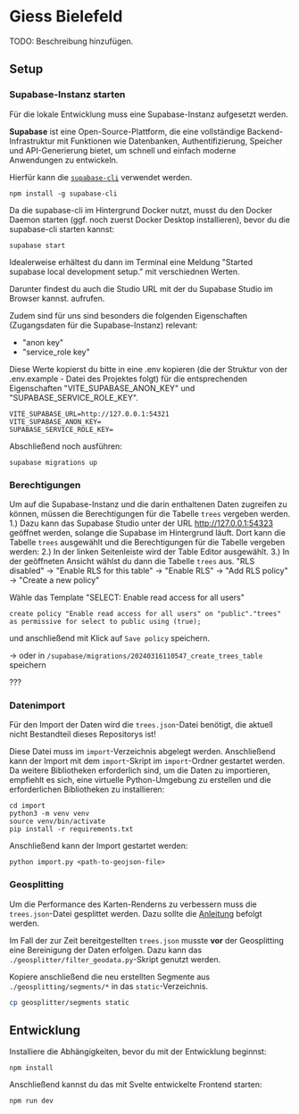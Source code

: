 # Giess Bielefeld

TODO: Beschreibung hinzufügen.

## Setup

### Supabase-Instanz starten

Für die lokale Entwicklung muss eine Supabase-Instanz aufgesetzt werden.

**Supabase** ist eine Open-Source-Plattform, die eine vollständige Backend-Infrastruktur mit Funktionen wie Datenbanken, Authentifizierung, Speicher und API-Generierung bietet, um schnell und einfach moderne Anwendungen zu entwickeln.

Hierfür kann die [`supabase-cli`](https://supabase.com/docs/guides/cli) verwendet werden.

```
npm install -g supabase-cli
```

Da die supabase-cli im Hintergrund Docker nutzt, musst du den Docker Daemon starten (ggf. noch zuerst Docker Desktop installieren), bevor du die supabase-cli starten kannst:

```
supabase start
```
Idealerweise erhältest du dann im Terminal eine Meldung "Started supabase local development setup." mit verschiednen Werten.

Darunter findest du auch die Studio URL mit der du Supabase Studio im Browser kannst. aufrufen.

Zudem sind für uns sind besonders die folgenden Eigenschaften (Zugangsdaten für die Supabase-Instanz) relevant:
- "anon key"
- "service_role key"

Diese Werte kopierst du bitte in eine .env kopieren (die der Struktur von der .env.example - Datei des Projektes folgt) für die entsprechenden Eigenschaften "VITE_SUPABASE_ANON_KEY" und "SUPABASE_SERVICE_ROLE_KEY".

```
VITE_SUPABASE_URL=http://127.0.0.1:54321
VITE_SUPABASE_ANON_KEY=
SUPABASE_SERVICE_ROLE_KEY=
```


Abschließend noch ausführen:

```
supabase migrations up
```

### Berechtigungen

Um auf die Supabase-Instanz und die darin enthaltenen Daten zugreifen zu können, müssen die Berechtigungen für die
Tabelle `trees` vergeben werden.
1.) Dazu kann das Supabase Studio unter der URL http://127.0.0.1:54323 geöffnet werden, solange die Supabase im Hintergrund
läuft. Dort kann die Tabelle `trees` ausgewählt und die Berechtigungen für die Tabelle vergeben werden:
2.) In der linken Seitenleiste wird der Table Editor ausgewählt.
3.) In der geöffneten Ansicht wählst du dann die Tabelle `trees` aus.
"RLS disabled" -> "Enable RLS for this table" -> "Enable RLS" -> "Add RLS policy" -> "Create a new policy"

Wähle das Template "SELECT: Enable read access for all users" 

```
create policy "Enable read access for all users" on "public"."trees" as permissive for select to public using (true);
```
und anschließend mit Klick auf `Save policy` speichern.

-> oder in `/supabase/migrations/20240316110547_create_trees_table` speichern

???

### Datenimport

Für den Import der Daten wird die `trees.json`-Datei benötigt, die aktuell nicht Bestandteil dieses Repositorys ist!


Diese Datei muss im `import`-Verzeichnis abgelegt werden.
Anschließend kann der Import mit dem `import`-Skript im `import`-Ordner gestartet werden.
Da weitere Bibliotheken erforderlich sind, um die Daten zu importieren, empfiehlt es sich, eine virtuelle
Python-Umgebung zu erstellen und die erforderlichen Bibliotheken zu installieren:

```
cd import
python3 -m venv venv
source venv/bin/activate
pip install -r requirements.txt
```

Anschließend kann der Import gestartet werden:

```
python import.py <path-to-geojson-file>
```

### Geosplitting

Um die Performance des Karten-Renderns zu verbessern muss die `trees.json`-Datei gesplittet werden.
Dazu sollte die [Anleitung](./geosplitter/README.md) befolgt werden.

Im Fall der zur Zeit bereitgestellten `trees.json` musste **vor** der Geosplitting eine Bereinigung der Daten erfolgen. 
Dazu kann das `./geosplitter/filter_geodata.py`-Skript genutzt werden.

Kopiere anschließend die neu erstellten Segmente aus `./geosplitting/segments/*` in das `static`-Verzeichnis.

```bash
cp geosplitter/segments static
```


## Entwicklung

Installiere die Abhängigkeiten, bevor du mit der Entwicklung beginnst:

```
npm install
```

Anschließend kannst du das mit Svelte entwickelte Frontend starten:

```
npm run dev
```